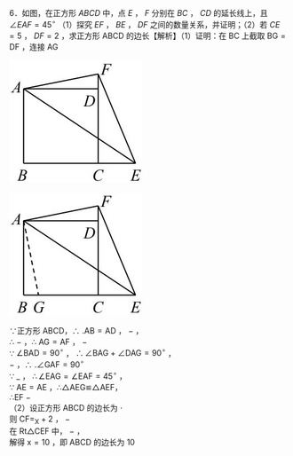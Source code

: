 6．如图，在正方形 $A B C D$ 中，点 $E$ ， $F$ 分别在 $B C$ ， $C D$ 的延长线上，且 $\angle E A F { = } 4 5 ^ { \circ }$ （1）探究 $E F$ ， $B E$ ， $D F$ 之间的数量关系，并证明；（2）若 $C E { = } 5$ ， $D F { = } 2$ ，求正方形 ABCD 的边长【解析】（1）证明：在 BC 上截取 $\mathrm { B G = D F }$ ，连接 AG

![](<../../qs_image_DB/专题1-1_一网打尽全等三角形模型_·十个模型（解析版）/192631a71be0ad64d2902088cbdd7d94358fc09278428029c85e866fd83cf657.jpg>)

![](<../../qs_image_DB/专题1-1_一网打尽全等三角形模型_·十个模型（解析版）/4e9a38d6d303577b2156acd58128a3013b0bed5b9acac0c780d1d15a5d94cf62.jpg>)

∵正方形 ABCD，∴ $. { \mathrm { A B } } { = } { \mathrm { A D } }$ ， $-$ ，  
∴ $-$ ，∴ $\mathrm { A G } { = } \mathrm { A F }$ ， $-$   
∵ $\angle \mathrm { B A D } = 9 0 ^ { \circ }$ ， $\therefore \angle \mathrm { B A G } + \angle \mathrm { D A G } { = } 9 0 ^ { \circ }$ ，  
$-$ ，∴ $. \angle \mathrm { G A F } { = } 9 0 ^ { \circ }$   
∵ $\_$ ， $\therefore \angle \mathrm { E A G } = \angle \mathrm { E A F } = 4 5 ^ { \circ }$ ，  
∵ $\mathrm { A E } { = } \mathrm { A E }$ ，∴△AEG≌△AEF，  
∴EF $-$   
（2）设正方形 ABCD 的边长为 $\cdot$   
则 $\mathrm { C F } { = } _ { \mathrm { X } } { + } 2$ ， $-$   
在 Rt△CEF 中， $-$ ，  
解得 $\mathrm { x } = 1 0$ ，即 ABCD 的边长为 10

